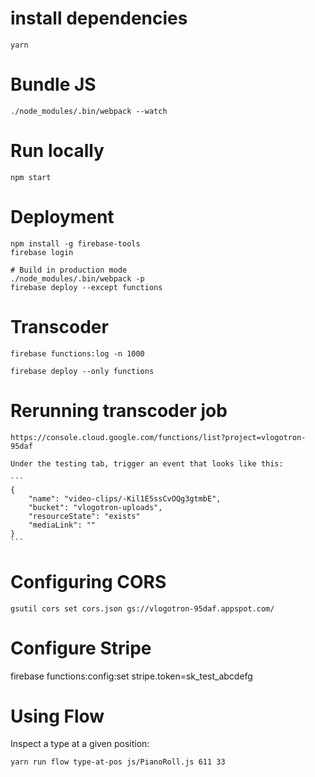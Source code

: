# install dependencies

    yarn

# Bundle JS

    ./node_modules/.bin/webpack --watch

# Run locally

    npm start

# Deployment

    npm install -g firebase-tools
    firebase login

    # Build in production mode
    ./node_modules/.bin/webpack -p
    firebase deploy --except functions

# Transcoder

    firebase functions:log -n 1000

    firebase deploy --only functions

# Rerunning transcoder job
    https://console.cloud.google.com/functions/list?project=vlogotron-95daf

    Under the testing tab, trigger an event that looks like this:

    ```
    {
        "name": "video-clips/-Kil1E5ssCvOQg3gtmbE",
        "bucket": "vlogotron-uploads",
        "resourceState": "exists"
        "mediaLink": ""
    }
    ```

# Configuring CORS

    gsutil cors set cors.json gs://vlogotron-95daf.appspot.com/

# Configure Stripe

firebase functions:config:set stripe.token=sk_test_abcdefg

# Using Flow

Inspect a type at a given position:

    yarn run flow type-at-pos js/PianoRoll.js 611 33
